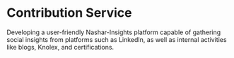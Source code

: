 # Contribution Service
Developing a user-friendly Nashar-Insights platform capable of gathering social insights from platforms such as LinkedIn, as well as internal activities like blogs, Knolex, and certifications.
